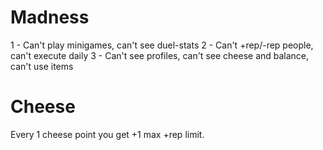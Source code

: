 
# Madness
1 - Can't play minigames, can't see duel-stats
2 - Can't +rep/-rep people, can't execute daily
3 - Can't see profiles, can't see cheese and balance, can't use items

# Cheese
Every 1 cheese point you get +1 max +rep limit.
